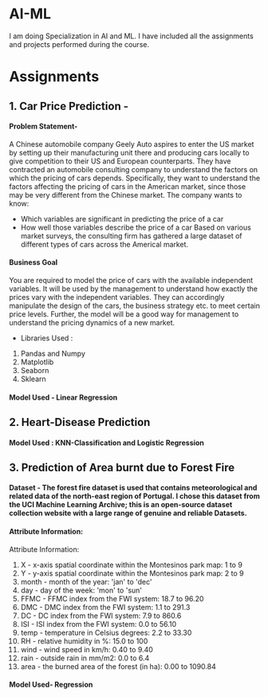 # AI-ML

I am doing Specialization in AI and ML.
I have included all the assignments and projects performed during the course.

# Assignments

## 1. Car Price Prediction -

#### Problem Statement-
A Chinese automobile company Geely Auto aspires to enter the US market by setting up their manufacturing unit there and producing cars locally to give competition to their US and European counterparts.
They have contracted an automobile consulting company to understand the factors on which the pricing of cars depends. Specifically, they want to understand the factors affecting the pricing of cars in the American market, since those may be very different from the Chinese market. The company wants to know:
- Which variables are significant in predicting the price of a car
- How well those variables describe the price of a car
Based on various market surveys, the consulting firm has gathered a large dataset of different types of cars across the Americal market.

#### Business Goal
You are required to model the price of cars with the available independent variables. It will be used by the management to understand how exactly the prices vary with the independent variables. They can accordingly manipulate the design of the cars, the business strategy etc. to meet certain price levels. Further, the model will be a good way for management to understand the pricing dynamics of a new market.

* Libraries Used :
1. Pandas and Numpy
2. Matplotlib
3. Seaborn
4. Sklearn

#### Model Used - Linear Regression

## 2. Heart-Disease Prediction

#### Model Used : KNN-Classification and Logistic Regression

## 3. Prediction of Area burnt due to Forest Fire

#### Dataset - The forest fire dataset is used that contains meteorological and related data of the north-east region of Portugal. I chose this dataset from the UCI Machine Learning Archive; this is an open-source dataset collection website with a large range of genuine and reliable Datasets.

#### Attribute Information:

Attribute Information:
1. X - x-axis spatial coordinate within the Montesinos park map: 1 to 9 
2. Y - y-axis spatial coordinate within the Montesinos park map: 2 to 9 
3. month - month of the year: 'jan' to 'dec' 
4. day - day of the week: 'mon' to 'sun' 
5. FFMC - FFMC index from the FWI system: 18.7 to 96.20 
6. DMC - DMC index from the FWI system: 1.1 to 291.3 
7. DC - DC index from the FWI system: 7.9 to 860.6 
8. ISI - ISI index from the FWI system: 0.0 to 56.10 
9. temp - temperature in Celsius degrees: 2.2 to 33.30 
10. RH - relative humidity in %: 15.0 to 100 
11. wind - wind speed in km/h: 0.40 to 9.40 
12. rain - outside rain in mm/m2: 0.0 to 6.4 
13. area - the burned area of the forest (in ha): 0.00 to 1090.84 

#### Model Used- Regression

